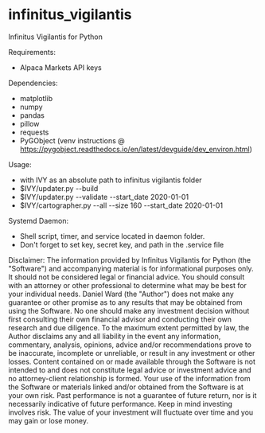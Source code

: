 # infinitus_vigilantis
Infinitus Vigilantis for Python

Requirements:
  - Alpaca Markets API keys

Dependencies:
  - matplotlib
  - numpy
  - pandas
  - pillow
  - requests
  - PyGObject (venv instructions @ https://pygobject.readthedocs.io/en/latest/devguide/dev_environ.html)

Usage:
  - with IVY as an absolute path to infinitus vigilantis folder
  - $IVY/updater.py --build
  - $IVY/updater.py --validate --start_date 2020-01-01
  - $IVY/cartographer.py --all --size 160 --start_date 2020-01-01

Systemd Daemon:
  - Shell script, timer, and service located in daemon folder.
  - Don't forget to set key, secret key, and path in the .service file


Disclaimer:
    The information provided by Infinitus Vigilantis for Python (the
"Software") and accompanying material is for informational purposes
only. It should not be considered legal or financial advice. You should
consult with an attorney or other professional to determine what may be
best for your individual needs. Daniel Ward (the "Author") does not
make any guarantee or other promise as to any results that may be
obtained from using the Software. No one should make any investment
decision without first consulting their own financial advisor and
conducting their own research and due diligence. To the maximum extent
permitted by law, the Author disclaims any and all liability in the
event any information, commentary, analysis, opinions, advice and/or
recommendations prove to be inaccurate, incomplete or unreliable, or
result in any investment or other losses. Content contained on or made
available through the Software is not intended to and does not
constitute legal advice or investment advice and no attorney-client
relationship is formed. Your use of the information from the Software
or materials linked and/or obtained from the Software is at your own
risk. Past performance is not a guarantee of future return, nor is it
necessarily indicative of future performance. Keep in mind investing
involves risk. The value of your investment will fluctuate over time
and you may gain or lose money.
